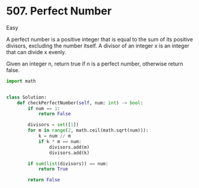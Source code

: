 # 507. Perfect Number

Easy

A perfect number is a positive integer that is equal to the sum of its positive divisors, excluding the number itself. A divisor of an integer x is an integer that can divide x evenly.

Given an integer n, return true if n is a perfect number, otherwise return false.

```python
import math


class Solution:
    def checkPerfectNumber(self, num: int) -> bool:
        if num == 1:
            return False

        divisors = set([1])
        for m in range(2, math.ceil(math.sqrt(num))):
            k = num // m
            if k * m == num:
                divisors.add(m)
                divisors.add(k)

        if sum(list(divisors)) == num:
            return True

        return False
```
